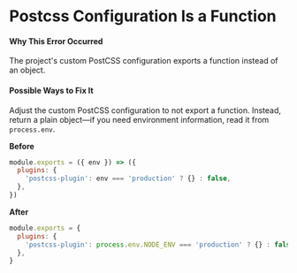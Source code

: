 # Postcss Configuration Is a Function

#### Why This Error Occurred

The project's custom PostCSS configuration exports a function instead of an object.

#### Possible Ways to Fix It

Adjust the custom PostCSS configuration to not export a function.
Instead, return a plain object—if you need environment information, read it from `process.env`.

**Before**

```js
module.exports = ({ env }) => ({
  plugins: {
    'postcss-plugin': env === 'production' ? {} : false,
  },
})
```

**After**

```js
module.exports = {
  plugins: {
    'postcss-plugin': process.env.NODE_ENV === 'production' ? {} : false,
  },
}
```
